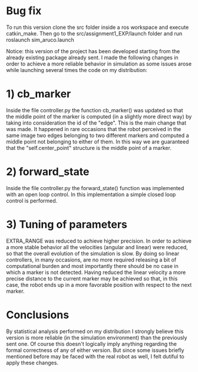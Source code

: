 # Bug fix

To run this version clone the src folder inside a ros workspace and execute catkin_make. 
Then go to the src/assignment1_EXP/launch folder and run roslaunch sim_aruco.launch

Notice: this version of the project has been developed starting from the already existing package already sent.
I made the following changes in order to achieve a more reliable behavior in simulation as some issues arose while launching several times the code on my distribution:

# 1) cb_marker

Inside the file controller.py the function cb_marker() was updated so that the middle point of the marker is computed (in a slightly more direct way) by taking into consideration the id of the "edge".
This is the main change that was made.
It happened in rare occasions that the robot perceived in the same image two edges belonging to two different markers and computed a middle point not belonging to either of them. 
In this way we are guaranteed that the "self.center_point" structure is the middle point of a marker.

# 2) forward_state

Inside the file controller.py the forward_state() function was implemented with an open loop control. In this implementation a simple closed loop control is performed.

# 3) Tuning of parameters 

EXTRA_RANGE was reduced to achieve higher precision.
In order to achieve a more stable behavior all the velocities (angular and linear) were reduced, so that the overall evolution of the simulation is slow.
By doing so linear controllers, in many occasions, are no more required releasing a bit of computational burden and most importantly there should be no case in which a marker is not detected.
Having reduced the linear velocity a more precise distance to the current marker may be achieved so that, in this case, the robot ends up in a more favorable position with respect to the next marker.

# Conclusions

By statistical analysis performed on my distribution I strongly believe this version is more reliable (in the simulation environment) than the previously sent one.
Of course this doesn't logically imply anything regarding the formal correctness of any of either version.
But since some issues briefly mentioned before may be faced with the real robot as well, I felt dutiful to apply these changes. 
